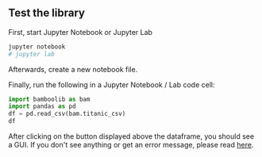 ## Test the library

First, start Jupyter Notebook or Jupyter Lab

```bash
jupyter notebook
# jupyter lab
```

Afterwards, create a new notebook file.

Finally, run the following in a Jupyter Notebook / Lab code cell:

```python
import bamboolib as bam
import pandas as pd
df = pd.read_csv(bam.titanic_csv)
df
```

After clicking on the button displayed above the dataframe, you should see a GUI. If you don't see anything or get an error message, please read [here](https://docs.bamboolib.8080labs.com/troubleshooting#i-dont-see-the-user-interface-after-installing-bamboolib).
